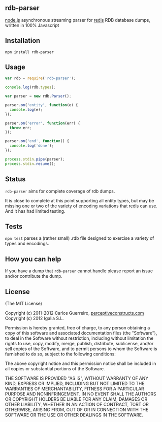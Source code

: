 rdb-parser
----------

[node.js](http://nodejs.org/) asynchronous streaming parser for [redis](http://redis.io) RDB database dumps, written in 100% Javascript

Installation
------------

`npm install rdb-parser`

Usage
-----

```javascript
var rdb = require('rdb-parser');

console.log(rdb.types);

var parser = new rdb.Parser();

parser.on('entity', function(e) {
  console.log(e);
});

parser.on('error', function(err) {
  throw err;
});

parser.on('end', function() {
  console.log('done');
});

process.stdin.pipe(parser);
process.stdin.resume();
```

Status
------

`rdb-parser` aims for complete coverage of rdb dumps.

It is close to complete at this point supporting all entity types, but may be missing one or two of the variety of encoding variations that redis can use. And it has had limited testing.

Tests
-----

`npm test` parses a (rather small) .rdb file designed to exercise a variety of types and encodings.

How you can help
----------------

If you have a dump that `rdb-parser` cannot handle please report an issue and/or contribute the dump.

License
-------

(The MIT License)

Copyright (c) 2011-2012 Carlos Guerreiro, [perceptiveconstructs.com](http://perceptiveconstructs.com)
Copyright (c) 2012 Igalia S.L.

Permission is hereby granted, free of charge, to any person obtaining
a copy of this software and associated documentation files (the
"Software"), to deal in the Software without restriction, including
without limitation the rights to use, copy, modify, merge, publish,
distribute, sublicense, and/or sell copies of the Software, and to
permit persons to whom the Software is furnished to do so, subject to
the following conditions:

The above copyright notice and this permission notice shall be
included in all copies or substantial portions of the Software.

THE SOFTWARE IS PROVIDED "AS IS", WITHOUT WARRANTY OF ANY KIND,
EXPRESS OR IMPLIED, INCLUDING BUT NOT LIMITED TO THE WARRANTIES OF
MERCHANTABILITY, FITNESS FOR A PARTICULAR PURPOSE AND
NONINFRINGEMENT. IN NO EVENT SHALL THE AUTHORS OR COPYRIGHT HOLDERS BE
LIABLE FOR ANY CLAIM, DAMAGES OR OTHER LIABILITY, WHETHER IN AN ACTION
OF CONTRACT, TORT OR OTHERWISE, ARISING FROM, OUT OF OR IN CONNECTION
WITH THE SOFTWARE OR THE USE OR OTHER DEALINGS IN THE SOFTWARE.
